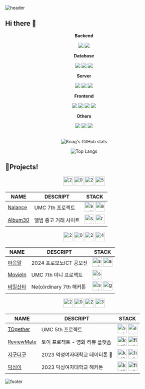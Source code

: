 ![header](https://capsule-render.vercel.app/api?type=waving&color=gradient&customColorList=0,2,2,5,30&section=header)
## Hi there 👋
<div align="center">
<!--
**kcw9609/kcw9609** is a ✨ _special_ ✨ repository because its `README.md` (this file) appears on your GitHub profile.

Here are some ideas to get you started:

- 🔭 I’m currently working on ...
- 🌱 I’m currently learning ...
- 👯 I’m looking to collaborate on ...
- 🤔 I’m looking for help with ...
- 💬 Ask me about ...
- 📫 How to reach me: ...
- 😄 Pronouns: ...
- ⚡ Fun fact: ...
-->
## 🔨  🔨
<div style="display:flex; flex-direction:column; align-items:flex-start;">
    <!-- Backend -->
    <p><strong>Backend</strong></p>
    <div>
        <img src="https://img.shields.io/badge/Java-007396?style=for-the-badge&logo=Java&logoColor=white"> 
        <img src="https://img.shields.io/badge/Spring Boot-6DB33F?style=for-the-badge&logo=spring boot&logoColor=white"> 
    </div>
    <!-- Database -->
    <p><strong>Database</strong></p>
    <div>
        <img src="https://img.shields.io/badge/oracle-F80000?style=for-the-badge&logo=oracle&logoColor=white"> 
        <img src="https://img.shields.io/badge/mysql-4479A1?style=for-the-badge&logo=mysql&logoColor=white"> 
        <img src="https://img.shields.io/badge/firebase-FFCA28?style=for-the-badge&logo=firebase&logoColor=white">
    </div>
    <!-- Server -->
    <p><strong>Server</strong></p>
    <div>
        <img src="https://img.shields.io/badge/linux-FCC624?style=for-the-badge&logo=linux&logoColor=black"> 
        <img src="https://img.shields.io/badge/apache tomcat-F8DC75?style=for-the-badge&logo=apachetomcat&logoColor=black">
        <img src="https://img.shields.io/badge/Amazon AWS-232F3E?style=for-the-badge&logo=amazon aws&logoColor=white"> 
    </div>
    <!-- Frontend -->
    <p><strong>Frontend</strong></p>
    <div>
        <img src="https://img.shields.io/badge/html5-E34F26?style=flat-square&logo=html5&logoColor=white"> 
        <img src="https://img.shields.io/badge/css-1572B6?style=flat-square&logo=css3&logoColor=white"> 
        <img src="https://img.shields.io/badge/javascript-F7DF1E?style=flat-square&logo=javascript&logoColor=black"> 
        <img src="https://img.shields.io/badge/bootstrap-7952B3?style=flat-square&logo=bootstrap&logoColor=white">
    </div>
    <!-- Others -->
    <p><strong>Others</strong></p>
    <div>
        <img src="https://img.shields.io/badge/Kotlin-7F52FF?style=flat-square&logo=kotlin&logoColor=white">
        <img src="https://img.shields.io/badge/Andoid Studio-3DDC84?style=flat-square&logo=android studio&logoColor=white">
        <img src="https://img.shields.io/badge/python-3776AB?style=flat-square&logo=python&logoColor=white"> 
</div><br>
</div>

<div align="center">

![Knag's GitHub stats](https://github-readme-stats.vercel.app/api?username=kcw9609&include_all_commits=true&show_icons=true&theme=radical)

![Top Langs](https://github-readme-stats.vercel.app/api/top-langs/?username=kcw9609&layout=donut-vertical)

</div>
</div>

## 🌠Projects!

<div align="center">
  <img width="30" height="30" src="https://img.icons8.com/deco-color/48/2.png" alt="2"/>
  <img width="30" height="30" src="https://img.icons8.com/deco-color/48/0.png" alt="0"/>
  <img width="30" height="30" src="https://img.icons8.com/deco-color/48/2.png" alt="2"/>
  <img width="30" height="30" src="https://img.icons8.com/deco-color/48/5.png" alt="5"/>
</div>

<div align="center">

| NAME | DESCRIPT | STACK |
|-----|-----|-----|
| [Nalance](https://github.com/NALANCE/NALANCE-BE) | UMC 7th 프로젝트 | <img width="30" height="30" src="https://img.icons8.com/color/48/spring-logo.png" alt="spring-logo"/> <img width="30" height="30" src="https://img.icons8.com/color/48/amazon-web-services.png" alt="amazon-web-services"/>|
| [Album30](https://github.com/orgs/Album30/repositories) | 앨범 중고 거래 사이트 | <img width="30" height="30" src="https://img.icons8.com/color/48/spring-logo.png" alt="spring-logo"/> <img width="30" height="30" src="https://img.icons8.com/color/48/react-native.png" alt="react-native"/>|
</div>

<div align="center">
  <img width="30" height="30" src="https://img.icons8.com/deco-color/48/2.png" alt="2"/>
  <img width="30" height="30" src="https://img.icons8.com/deco-color/48/0.png" alt="0"/>
  <img width="30" height="30" src="https://img.icons8.com/deco-color/48/2.png" alt="2"/>
  <img width="30" height="30" src="https://img.icons8.com/deco-color/48/4.png" alt="4"/>
</div>

<div align="center">
    
| NAME | DESCRIPT | STACK |
|-----|-----|-----|
| [마음말](https://github.com/VLC2024/BE) | 2024 프로보노ICT 공모전 | <img width="30" height="30" src="https://img.icons8.com/color/48/spring-logo.png" alt="spring-logo"/> <img width="30" height="30" src="https://img.icons8.com/color/48/amazon-web-services.png" alt="amazon-web-services"/>|
| [MovieIn](https://github.com/DS-UMC-7th/UMC-7th-TEAM-AOS-BE) | UMC 7th 미니 프로젝트 | <img width="30" height="30" src="https://img.icons8.com/color/48/spring-logo.png" alt="spring-logo"/> |
| [비밀산타](https://github.com/Neordinary-Hackathon-TeamO) | Ne(o)rdinary 7th 해커톤 | <img width="30" height="30" src="https://img.icons8.com/color/48/spring-logo.png" alt="spring-logo"/> <img width="30" height="30" src="https://img.icons8.com/ios/50/google-cloud-platform.png" alt="google-cloud-platform"/>|
</div>

<div align="center">
  <img width="30" height="30" src="https://img.icons8.com/deco-color/48/2.png" alt="2"/>
  <img width="30" height="30" src="https://img.icons8.com/deco-color/48/0.png" alt="0"/>
  <img width="30" height="30" src="https://img.icons8.com/deco-color/48/2.png" alt="2"/>
  <img width="30" height="30" src="https://img.icons8.com/deco-color/48/3.png" alt="3"/>
</div>

<div align="center">

| NAME | DESCRIPT | STACK |
|-----|-----|-----|
| [TOgether](https://github.com/UMC-5th-TOgether/Together_BE) | UMC 5th 프로젝트 |<img width="30" height="30" src="https://img.icons8.com/color/48/spring-logo.png" alt="spring-logo"/> <img width="30" height="30" src="https://img.icons8.com/color/48/amazon-web-services.png" alt="amazon-web-services"/>|
| [ReviewMate](https://github.com/yuchaemin2/ReviewMate) | 토이 프로젝트 - 영화 리뷰 플랫폼 | <img width="30" height="30" src="https://img.icons8.com/nolan/64/kotlin.png" alt="kotlin"/> <img width="30" height="30" src="https://img.icons8.com/color/48/firebase.png" alt="firebase"/>|
| [지구더구](https://github.com/EarthDuk11/Frontend) | 2023 덕성여자대학교 데이터톤 🥉 | <img width="30" height="30" src="https://img.icons8.com/nolan/64/kotlin.png" alt="kotlin"/> <img width="30" height="30" src="https://img.icons8.com/color/48/firebase.png" alt="firebase"/>|
| [덕심이](https://github.com/2023-CodewithDuksung/2023-CodeWithDS-19) | 2023 덕성여자대학교 해커톤 | <img width="30" height="30" src="https://img.icons8.com/nolan/64/kotlin.png" alt="kotlin"/> <img width="30" height="30" src="https://img.icons8.com/color/48/firebase.png" alt="firebase"/>|
</div>

![footer](https://capsule-render.vercel.app/api?type=waving&color=gradient&customColorList=0,2,2,5,30&section=footer)
